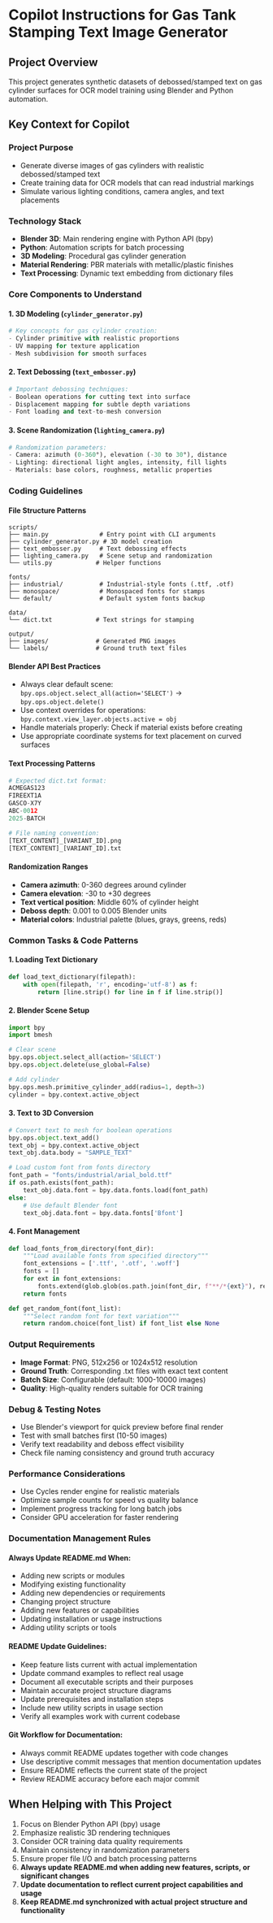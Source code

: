 # Copilot Instructions for Gas Tank Stamping Text Image Generator

## Project Overview
This project generates synthetic datasets of debossed/stamped text on gas cylinder surfaces for OCR model training using Blender and Python automation.

## Key Context for Copilot

### Project Purpose
- Generate diverse images of gas cylinders with realistic debossed/stamped text
- Create training data for OCR models that can read industrial markings
- Simulate various lighting conditions, camera angles, and text placements

### Technology Stack
- **Blender 3D**: Main rendering engine with Python API (bpy)
- **Python**: Automation scripts for batch processing
- **3D Modeling**: Procedural gas cylinder generation
- **Material Rendering**: PBR materials with metallic/plastic finishes
- **Text Processing**: Dynamic text embedding from dictionary files

### Core Components to Understand

#### 1. 3D Modeling (`cylinder_generator.py`)
```python
# Key concepts for gas cylinder creation:
- Cylinder primitive with realistic proportions
- UV mapping for texture application
- Mesh subdivision for smooth surfaces
```

#### 2. Text Debossing (`text_embosser.py`)
```python
# Important debossing techniques:
- Boolean operations for cutting text into surface
- Displacement mapping for subtle depth variations
- Font loading and text-to-mesh conversion
```

#### 3. Scene Randomization (`lighting_camera.py`)
```python
# Randomization parameters:
- Camera: azimuth (0-360°), elevation (-30 to 30°), distance
- Lighting: directional light angles, intensity, fill lights
- Materials: base colors, roughness, metallic properties
```

### Coding Guidelines

#### File Structure Patterns
```
scripts/
├── main.py              # Entry point with CLI arguments
├── cylinder_generator.py # 3D model creation
├── text_embosser.py     # Text debossing effects  
├── lighting_camera.py   # Scene setup and randomization
└── utils.py            # Helper functions

fonts/
├── industrial/          # Industrial-style fonts (.ttf, .otf)
├── monospace/           # Monospaced fonts for stamps
└── default/             # Default system fonts backup

data/
└── dict.txt            # Text strings for stamping

output/
├── images/             # Generated PNG images
└── labels/             # Ground truth text files
```

#### Blender API Best Practices
- Always clear default scene: `bpy.ops.object.select_all(action='SELECT')` → `bpy.ops.object.delete()`
- Use context overrides for operations: `bpy.context.view_layer.objects.active = obj`
- Handle materials properly: Check if material exists before creating
- Use appropriate coordinate systems for text placement on curved surfaces

#### Text Processing Patterns
```python
# Expected dict.txt format:
ACMEGAS123
FIREEXT1A
GASCO-X7Y
ABC-0012
2025-BATCH

# File naming convention:
[TEXT_CONTENT]_[VARIANT_ID].png
[TEXT_CONTENT]_[VARIANT_ID].txt
```

#### Randomization Ranges
- **Camera azimuth**: 0-360 degrees around cylinder
- **Camera elevation**: -30 to +30 degrees
- **Text vertical position**: Middle 60% of cylinder height
- **Deboss depth**: 0.001 to 0.005 Blender units
- **Material colors**: Industrial palette (blues, grays, greens, reds)

### Common Tasks & Code Patterns

#### 1. Loading Text Dictionary
```python
def load_text_dictionary(filepath):
    with open(filepath, 'r', encoding='utf-8') as f:
        return [line.strip() for line in f if line.strip()]
```

#### 2. Blender Scene Setup
```python
import bpy
import bmesh

# Clear scene
bpy.ops.object.select_all(action='SELECT')
bpy.ops.object.delete(use_global=False)

# Add cylinder
bpy.ops.mesh.primitive_cylinder_add(radius=1, depth=3)
cylinder = bpy.context.active_object
```

#### 3. Text to 3D Conversion
```python
# Convert text to mesh for boolean operations
bpy.ops.object.text_add()
text_obj = bpy.context.active_object
text_obj.data.body = "SAMPLE_TEXT"

# Load custom font from fonts directory
font_path = "fonts/industrial/arial_bold.ttf"
if os.path.exists(font_path):
    text_obj.data.font = bpy.data.fonts.load(font_path)
else:
    # Use default Blender font
    text_obj.data.font = bpy.data.fonts['Bfont']
```

#### 4. Font Management
```python
def load_fonts_from_directory(font_dir):
    """Load available fonts from specified directory"""
    font_extensions = ['.ttf', '.otf', '.woff']
    fonts = []
    for ext in font_extensions:
        fonts.extend(glob.glob(os.path.join(font_dir, f"**/*{ext}"), recursive=True))
    return fonts

def get_random_font(font_list):
    """Select random font for text variation"""
    return random.choice(font_list) if font_list else None
```

### Output Requirements
- **Image Format**: PNG, 512x256 or 1024x512 resolution
- **Ground Truth**: Corresponding .txt files with exact text content
- **Batch Size**: Configurable (default: 1000-10000 images)
- **Quality**: High-quality renders suitable for OCR training

### Debug & Testing Notes
- Use Blender's viewport for quick preview before final render
- Test with small batches first (10-50 images)
- Verify text readability and deboss effect visibility
- Check file naming consistency and ground truth accuracy

### Performance Considerations
- Use Cycles render engine for realistic materials
- Optimize sample counts for speed vs quality balance
- Implement progress tracking for long batch jobs
- Consider GPU acceleration for faster rendering

### Documentation Management Rules

#### Always Update README.md When:
- Adding new scripts or modules
- Modifying existing functionality
- Adding new dependencies or requirements
- Changing project structure
- Adding new features or capabilities
- Updating installation or usage instructions
- Adding utility scripts or tools

#### README Update Guidelines:
- Keep feature lists current with actual implementation
- Update command examples to reflect real usage
- Document all executable scripts and their purposes
- Maintain accurate project structure diagrams
- Update prerequisites and installation steps
- Include new utility scripts in usage section
- Verify all examples work with current codebase

#### Git Workflow for Documentation:
- Always commit README updates together with code changes
- Use descriptive commit messages that mention documentation updates
- Ensure README reflects the current state of the project
- Review README accuracy before each major commit

## When Helping with This Project
1. Focus on Blender Python API (bpy) usage
2. Emphasize realistic 3D rendering techniques
3. Consider OCR training data quality requirements
4. Maintain consistency in randomization parameters
5. Ensure proper file I/O and batch processing patterns
6. **Always update README.md when adding new features, scripts, or significant changes**
7. **Update documentation to reflect current project capabilities and usage**
8. **Keep README.md synchronized with actual project structure and functionality**
